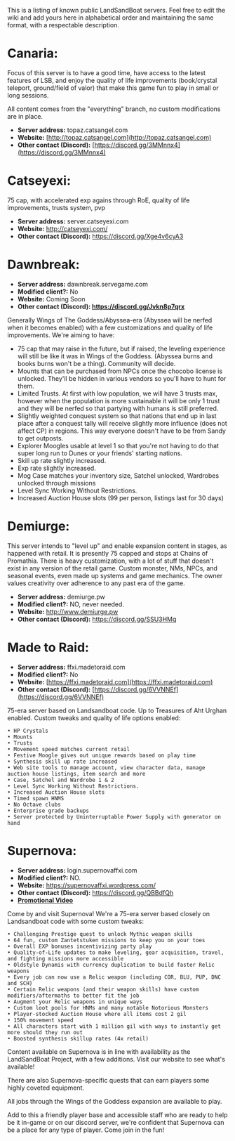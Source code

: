 This is a listing of known public LandSandBoat servers. Feel free to edit the wiki and add yours here in alphabetical order and maintaining the same format, with a respectable description.

# Canaria:

Focus of this server is to have a good time, have access to the latest features of LSB, and enjoy the quality of life improvements (book/crystal teleport, ground/field of valor) that make this game fun to play in small or long sessions.

All content comes from the "everything" branch, no custom modifications are in place.

* **Server address:** topaz.catsangel.com
* **Website:** [http://topaz.catsangel.com](http://topaz.catsangel.com)
* **Other contact (Discord):** [https://discord.gg/3MMnnx4](https://discord.gg/3MMnnx4)

# Catseyexi:

75 cap, with accelerated exp agains through RoE, quality of life improvements, trusts system, pvp 

* **Server address:** server.catseyexi.com
* **Website:** http://catseyexi.com/
* **Other contact (Discord):** https://discord.gg/Xge4v6cyA3

# Dawnbreak:
* **Server address:** dawnbreak.servegame.com
* **Modified client?:** No
* **Website:** Coming Soon
* **Other contact (Discord): https://discord.gg/Jvkn8p7qrx**

Generally Wings of The Goddess/Abyssea-era (Abyssea will be nerfed when it becomes enabled) with a few customizations and quality of life improvements. We're aiming to have:

* 75 cap that may raise in the future, but if raised, the leveling experience will still be like it was in Wings of the Goddess. (Abyssea burns and books burns won't be a thing). Community will decide.
* Mounts that can be purchased from NPCs once the chocobo license is unlocked. They'll be hidden in various vendors so you'll have to hunt for them.
* Limited Trusts. At first with low population, we will have 3 trusts max, however when the population is more sustainable it will be only 1 trust and they will be nerfed so that partying with humans is still preferred.
* Slightly weighted conquest system so that nations that end up in last place after a conquest tally will receive slightly more influence (does not affect CP) in regions. This way everyone doesn't have to be from Sandy to get outposts.
* Explorer Moogles usable at level 1 so that you're not having to do that super long run to Dunes or your friends' starting nations.
* Skill up rate slightly increased.
* Exp rate slightly increased.
* Mog Case matches your inventory size, Satchel unlocked, Wardrobes unlocked through missions
* Level Sync Working Without Restrictions.
* Increased Auction House slots (99 per person, listings last for 30 days)

# Demiurge:

This server intends to "level up" and enable expansion content in stages, as happened with retail. It is presently 75 capped and stops at Chains of Promathia. There is heavy customization, with a lot of stuff that doesn't exist in any version of the retail game. Custom monster, NMs, NPCs, and seasonal events, even made up systems and game mechanics. The owner values creativity over adherence to any past era of the game.

* **Server address:** demiurge.pw
* **Modified client?:** NO, never needed.
* **Website:** http://www.demiurge.pw
* **Other contact (Discord):** https://discord.gg/SSU3HMq

# Made to Raid:

* **Server address:** ffxi.madetoraid.com
* **Modified client?:** No
* **Website:** [https://ffxi.madetoraid.com](https://ffxi.madetoraid.com)
* **Other contact (Discord):** [https://discord.gg/6VVNNEf](https://discord.gg/6VVNNEf)

75-era server based on Landsandboat code. Up to Treasures of Aht Urghan enabled. Custom tweaks and quality of life options enabled:

    • HP Crystals
    • Mounts
    • Trusts
    • Movement speed matches current retail
    • Festive Moogle gives out unique rewards based on play time
    • Synthesis skill up rate increased
    • Web site tools to manage account, view character data, manage auction house listings, item search and more
    • Case, Satchel and Wardrobe 1 & 2
    • Level Sync Working Without Restrictions.
    • Increased Auction House slots
    • Timed spawn HNMS
    • No Octave clubs
    • Enterprise grade backups
    • Server protected by Uninterruptable Power Supply with generator on hand

# Supernova:

* **Server address:** login.supernovaffxi.com
* **Modified client?:** NO.
* **Website:** https://supernovaffxi.wordpress.com/
* **Other contact (Discord):** https://discord.gg/QBBdfQh
* [**Promotional Video**](https://youtu.be/lnUAg0Vylns) 

Come by and visit Supernova! We're a 75-era server based closely on Landsandboat code with some custom tweaks:

    • Challenging Prestige quest to unlock Mythic weapon skills
    • 64 fun, custom Zantetstuken missions to keep you on your toes
    • Overall EXP bonuses incentivizing party play
    • Quality-of-Life updates to make leveling, gear acquisition, travel, and fighting missions more accessible
    • Oldstyle Dynamis with currency duplication to build faster Relic weapons
    • Every job can now use a Relic weapon (including COR, BLU, PUP, DNC and SCH)
    • Certain Relic weapons (and their weapon skills) have custom modifiers/aftermaths to better fit the job
    • Augment your Relic weapons in unique ways
    • Custom loot pools for HNMs and many notable Notorious Monsters
    • Player-stocked Auction House where all items cost 2 gil
    • 150% movement speed
    • All characters start with 1 million gil with ways to instantly get more should they run out
    • Boosted synthesis skillup rates (4x retail)

Content available on Supernova is in line with availability as the LandSandBoat Project, with a few additions. Visit our website to see what's available!

There are also Supernova-specific quests that can earn players some highly coveted equipment.

All jobs through the Wings of the Goddess expansion are available to play.

Add to this a friendly player base and accessible staff who are ready to help be it in-game or on our discord server, we're confident that Supernova can be a place for any type of player. Come join in the fun!